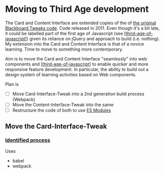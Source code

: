 # Moving to Third Age development

The Card and Content Interface are extended copies of the of [the original Blackboard Tweaks code](https://tweaks.github.io/Tweaks/index.html). Code released in 2011. Even though it's a bit late, it could be labelled part of the first age of Javascript (see [[third-age-of-javascript]]) given its reliance on jQuery and approach to build (i.e. nothing). My extension into the Card and Content Interface is that of a novice learning.  Time to move to something more contemporary.

Aim is to move the Card and Content Interface "seamlessly" into web components and [[third-age-of-javascript]] to enable quicker and more responsive feature development. In particular, the ability to build out a design system of learning activities based on Web components.

Plan is

- [ ] Move Card-Interface-Tweak into a 2nd generation build process (Webpack)
- [ ] Move the Content-Interface-Tweak into the same 
- [ ] Restructure the code of both to use [ES Modules](https://hacks.mozilla.org/2018/03/es-modules-a-cartoon-deep-dive/)

## Move the Card-Interface-Tweak

### [Identified process](https://www.sitepoint.com/es6-babel-webpack/)

Uses

- babel
- webpack

[//begin]: # "Autogenerated link references for markdown compatibility"
[third-age-of-javascript]: third-age-of-javascript "Third age of Javascript"
[third-age-of-javascript]: third-age-of-javascript "Third age of Javascript"
[//end]: # "Autogenerated link references"